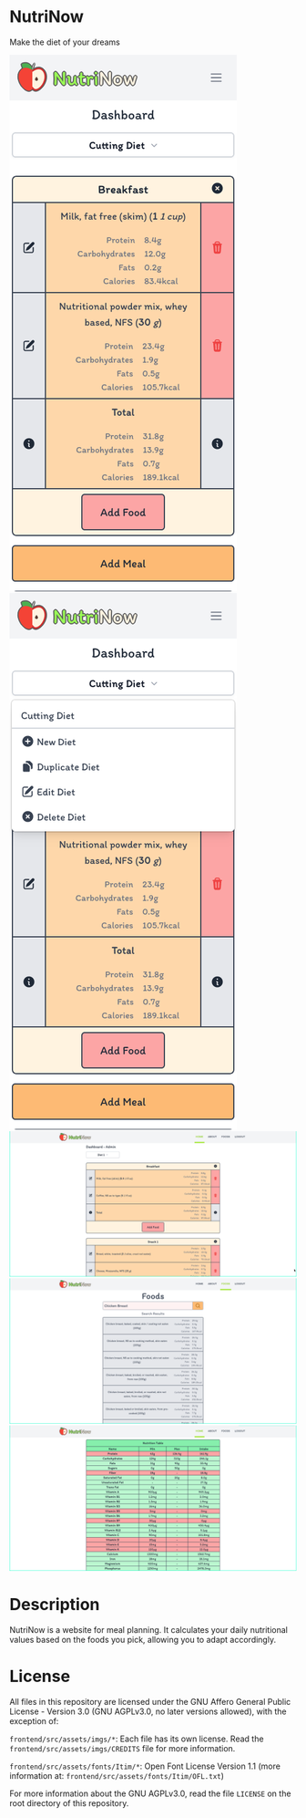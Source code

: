# NutriNow
Make the diet of your dreams

![mobile](mobile.png)
![mobile_menu](mobile_menu.png)
![dashboard](dashboard.png)
![foods](foods.png)
![nutrition](nutrition.png)

# Description

NutriNow is a website for meal planning.
It calculates your daily nutritional values based on the foods you pick,
allowing you to adapt accordingly.

# License
All files in this repository are licensed under the GNU Affero General Public License - Version 3.0 (GNU AGPLv3.0, no later versions allowed), with the exception of:

`frontend/src/assets/imgs/*`: Each file has its own license. Read the `frontend/src/assets/imgs/CREDITS` file for more information.

`frontend/src/assets/fonts/Itim/*`: Open Font License Version 1.1 (more information at: `frontend/src/assets/fonts/Itim/OFL.txt`)

For more information about the GNU AGPLv3.0, read the file `LICENSE` on the root directory of this repository.
